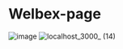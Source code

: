 # Welbex-page

![image](https://github.com/ViolInKK/Welbex-page/assets/102133609/c039cdc4-675e-4ed0-ac0f-78eaead8c344)
![localhost_3000_ (14)](https://github.com/ViolInKK/Welbex-page/assets/102133609/f1cc4438-2cea-4634-9ba8-4ea7f848b32f)
